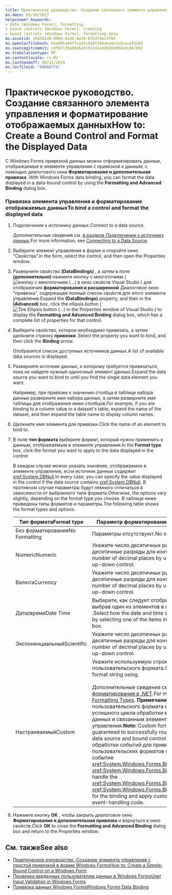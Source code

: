 ```yaml
---
title: Практическое руководство. Создание связанного элемента управления и форматирование отображаемых данных
ms.date: 03/30/2017
helpviewer_keywords:
- data [Windows Forms], formatting
- bound controls [Windows Forms], creating
- bound controls [Windows Forms], formatting data
ms.assetid: d5a56228-899d-41d9-8af8-87b3f4ec2f94
ms.openlocfilehash: b5ad85a9477ca32cd28f246abe4ece3cace43182
ms.sourcegitcommit: cdf67135a98a5a51913dacddb58e004a3c867802
ms.translationtype: MT
ms.contentlocale: ru-RU
ms.lasthandoff: 08/21/2019
ms.locfileid: "69666774"
---
```

# <a name="how-to-create-a-bound-control-and-format-the-displayed-data"></a><span data-ttu-id="2a4f8-102">Практическое руководство. Создание связанного элемента управления и форматирование отображаемых данных</span><span class="sxs-lookup"><span data-stu-id="2a4f8-102">How to: Create a Bound Control and Format the Displayed Data</span></span>

<span data-ttu-id="2a4f8-103">С Windows Forms привязкой данных можно отформатировать данные, отображаемые в элементе управления с привязкой к данным, с помощью диалогового окна **Форматирование и дополнительная привязка** .</span><span class="sxs-lookup"><span data-stu-id="2a4f8-103">With Windows Forms data binding, you can format the data displayed in a data-bound control by using the **Formatting and Advanced Binding** dialog box.</span></span>

### <a name="to-bind-a-control-and-format-the-displayed-data"></a><span data-ttu-id="2a4f8-104">Привязка элемента управления и форматирование отображаемых данных</span><span class="sxs-lookup"><span data-stu-id="2a4f8-104">To bind a control and format the displayed data</span></span>

1. <span data-ttu-id="2a4f8-105">Подключение к источнику данных.</span><span class="sxs-lookup"><span data-stu-id="2a4f8-105">Connect to a data source.</span></span>

     <span data-ttu-id="2a4f8-106">Дополнительные сведения см. [в разделе Подключение к источнику данных](../data/adonet/connecting-to-a-data-source.md).</span><span class="sxs-lookup"><span data-stu-id="2a4f8-106">For more information, see [Connecting to a Data Source](../data/adonet/connecting-to-a-data-source.md).</span></span>

2. <span data-ttu-id="2a4f8-107">Выберите элемент управления в форме и откройте окно "Свойства".</span><span class="sxs-lookup"><span data-stu-id="2a4f8-107">In the form, select the control, and then open the Properties window.</span></span>

3. <span data-ttu-id="2a4f8-108">Разверните свойство **(DataBindings)** , а затем в поле **(дополнительно)** нажмите кнопку с многоточием (![кнопку с многоточием (...) в окно свойств Visual Studio.](./media/how-to-create-a-bound-control-and-format-the-displayed-data/visual-studio-ellipsis-button.png)) для отображения **форматирования и расширенной** Диалоговое окно "привязка", содержащее полный список свойств для этого элемента управления.</span><span class="sxs-lookup"><span data-stu-id="2a4f8-108">Expand the **(DataBindings)** property, and then in the **(Advanced)** box, click the ellipsis button (![The Ellipsis button (...) in the Properties window of Visual Studio.](./media/how-to-create-a-bound-control-and-format-the-displayed-data/visual-studio-ellipsis-button.png)) to display the **Formatting and Advanced Binding** dialog box, which has a complete list of properties for that control.</span></span>

4. <span data-ttu-id="2a4f8-109">Выберите свойство, которое необходимо привязать, а затем щелкните стрелку **привязки** .</span><span class="sxs-lookup"><span data-stu-id="2a4f8-109">Select the property you want to bind, and then click the **Binding** arrow.</span></span>

     <span data-ttu-id="2a4f8-110">Отобразится список доступных источников данных.</span><span class="sxs-lookup"><span data-stu-id="2a4f8-110">A list of available data sources is displayed.</span></span>

5. <span data-ttu-id="2a4f8-111">Разверните источник данных, к которому требуется привязаться, пока не найдете нужный одиночный элемент данных.</span><span class="sxs-lookup"><span data-stu-id="2a4f8-111">Expand the data source you want to bind to until you find the single data element you want.</span></span>

     <span data-ttu-id="2a4f8-112">Например, при привязке к значению столбца в таблице набора данных разверните имя набора данных, а затем разверните имя таблицы для отображения имен столбцов.</span><span class="sxs-lookup"><span data-stu-id="2a4f8-112">For example, if you are binding to a column value in a dataset's table, expand the name of the dataset, and then expand the table name to display column names.</span></span>

6. <span data-ttu-id="2a4f8-113">Щелкните имя элемента для привязки.</span><span class="sxs-lookup"><span data-stu-id="2a4f8-113">Click the name of an element to bind to.</span></span>

7. <span data-ttu-id="2a4f8-114">В поле **тип формата** выберите формат, который нужно применить к данным, отображаемым в элементе управления.</span><span class="sxs-lookup"><span data-stu-id="2a4f8-114">In the **Format type** box, click the format you want to apply to the data displayed in the control.</span></span>

     <span data-ttu-id="2a4f8-115">В каждом случае можно указать значение, отображаемое в элементе управления, если источник данных содержит <xref:System.DBNull>.</span><span class="sxs-lookup"><span data-stu-id="2a4f8-115">In every case, you can specify the value displayed in the control if the data source contains <xref:System.DBNull>.</span></span> <span data-ttu-id="2a4f8-116">В противном случае параметры будут немного отличаться в зависимости от выбранного типа формата.</span><span class="sxs-lookup"><span data-stu-id="2a4f8-116">Otherwise, the options vary slightly, depending on the format type you choose.</span></span> <span data-ttu-id="2a4f8-117">В таблице ниже приведены типы форматов и параметры.</span><span class="sxs-lookup"><span data-stu-id="2a4f8-117">The following table shows the format types and options.</span></span>

    |<span data-ttu-id="2a4f8-118">Тип формата</span><span class="sxs-lookup"><span data-stu-id="2a4f8-118">Format type</span></span>|<span data-ttu-id="2a4f8-119">Параметр форматирования</span><span class="sxs-lookup"><span data-stu-id="2a4f8-119">Formatting option</span></span>|
    |-----------------|-----------------------|
    |<span data-ttu-id="2a4f8-120">Без форматирования</span><span class="sxs-lookup"><span data-stu-id="2a4f8-120">No Formatting</span></span>|<span data-ttu-id="2a4f8-121">Параметры отсутствуют.</span><span class="sxs-lookup"><span data-stu-id="2a4f8-121">No options.</span></span>|
    |<span data-ttu-id="2a4f8-122">Numeric</span><span class="sxs-lookup"><span data-stu-id="2a4f8-122">Numeric</span></span>|<span data-ttu-id="2a4f8-123">Укажите число десятичных разрядов, используя десятичные разряды для контроля.</span><span class="sxs-lookup"><span data-stu-id="2a4f8-123">Specify number of decimal places by using **Decimal places** up-down control.</span></span>|
    |<span data-ttu-id="2a4f8-124">Валюта</span><span class="sxs-lookup"><span data-stu-id="2a4f8-124">Currency</span></span>|<span data-ttu-id="2a4f8-125">Укажите число десятичных разрядов, используя десятичные разряды для контроля.</span><span class="sxs-lookup"><span data-stu-id="2a4f8-125">Specify number of decimal places by using **Decimal places** up-down control.</span></span>|
    |<span data-ttu-id="2a4f8-126">Дата/время</span><span class="sxs-lookup"><span data-stu-id="2a4f8-126">Date Time</span></span>|<span data-ttu-id="2a4f8-127">Выберите, как следует отображать дату и время, выбрав один из элементов в поле выбора **типа** .</span><span class="sxs-lookup"><span data-stu-id="2a4f8-127">Select how the date and time should be displayed by selecting one of the items in the **Type** selection box.</span></span>|
    |<span data-ttu-id="2a4f8-128">Экспоненциальный</span><span class="sxs-lookup"><span data-stu-id="2a4f8-128">Scientific</span></span>|<span data-ttu-id="2a4f8-129">Укажите число десятичных разрядов, используя десятичные разряды для контроля.</span><span class="sxs-lookup"><span data-stu-id="2a4f8-129">Specify number of decimal places by using **Decimal places** up-down control.</span></span>|
    |<span data-ttu-id="2a4f8-130">Настраиваемый</span><span class="sxs-lookup"><span data-stu-id="2a4f8-130">Custom</span></span>|<span data-ttu-id="2a4f8-131">Укажите используемую строку пользовательского формата.</span><span class="sxs-lookup"><span data-stu-id="2a4f8-131">Specify a custom format string using.</span></span><br /><br /> <span data-ttu-id="2a4f8-132">Дополнительные сведения см. в статье [Типы форматирования в .NET](../../standard/base-types/formatting-types.md).</span><span class="sxs-lookup"><span data-stu-id="2a4f8-132">For more information, see [Formatting Types](../../standard/base-types/formatting-types.md).</span></span> <span data-ttu-id="2a4f8-133">**Примечание.**  Строки пользовательского формата не гарантируют успешного цикла обработки между источником данных и связанным элементом управления.</span><span class="sxs-lookup"><span data-stu-id="2a4f8-133">**Note:**  Custom format strings are not guaranteed to successfully round trip between the data source and bound control.</span></span> <span data-ttu-id="2a4f8-134">Вместо них в коде обработки событий для привязки и применения пользовательских форматов обрабатывайте событие <xref:System.Windows.Forms.Binding.Parse> или <xref:System.Windows.Forms.Binding.Format>.</span><span class="sxs-lookup"><span data-stu-id="2a4f8-134">Instead handle the <xref:System.Windows.Forms.Binding.Parse> or <xref:System.Windows.Forms.Binding.Format> event for the binding and apply custom formatting in the event-handling code.</span></span>|

8. <span data-ttu-id="2a4f8-135">Нажмите кнопку **ОК** , чтобы закрыть диалоговое окно **Форматирование и дополнительная привязка** и вернуться к окно свойств.</span><span class="sxs-lookup"><span data-stu-id="2a4f8-135">Click **OK** to close the **Formatting and Advanced Binding** dialog box and return to the Properties window.</span></span>

## <a name="see-also"></a><span data-ttu-id="2a4f8-136">См. также</span><span class="sxs-lookup"><span data-stu-id="2a4f8-136">See also</span></span>

- [<span data-ttu-id="2a4f8-137">Практическое руководство. Создание элемента управления с простой привязкой в форме Windows Forms</span><span class="sxs-lookup"><span data-stu-id="2a4f8-137">How to: Create a Simple-Bound Control on a Windows Form</span></span>](how-to-create-a-simple-bound-control-on-a-windows-form.md)
- [<span data-ttu-id="2a4f8-138">Проверка введенных пользователем данных в Windows Forms</span><span class="sxs-lookup"><span data-stu-id="2a4f8-138">User Input Validation in Windows Forms</span></span>](user-input-validation-in-windows-forms.md)
- [<span data-ttu-id="2a4f8-139">Привязка данных Windows Forms</span><span class="sxs-lookup"><span data-stu-id="2a4f8-139">Windows Forms Data Binding</span></span>](windows-forms-data-binding.md)

